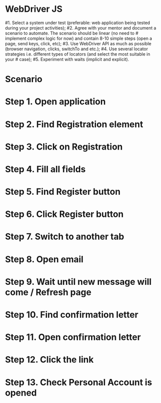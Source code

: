 # WebDriver JS
#1. Select a system under test (preferable: web application being tested during your project activities);
#2.	Agree with your mentor and document a scenario to automate. The scenario should be linear (no need to #   implement complex logic for now) and contain 8-10 simple steps (open a page, send keys, click, etc);
#3.	Use WebDriver API as much as possible (browser navigation, clicks, switchTo and etc.);
#4.	Use several locator strategies i.e. different types of locators (and select the most suitable in your #   case);
#5.	Experiment with waits (implicit and explicit).

# Scenario
# Step 1. Open application
# Step 2. Find Registration element
# Step 3. Click on Registration
# Step 4. Fill all fields
# Step 5. Find Register button
# Step 6. Click Register button
# Step 7. Switch to another tab
# Step 8. Open email
# Step 9. Wait until new message will come / Refresh page
# Step 10. Find confirmation letter
# Step 11. Open confirmation letter
# Step 12. Click the link
# Step 13. Check Personal Account is opened
